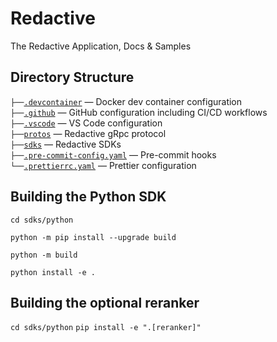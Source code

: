 # Redactive

The Redactive Application, Docs &amp; Samples

## Directory Structure

`├──`[`.devcontainer`](.devcontainer/) — Docker dev container configuration<br>
`├──`[`.github`](.github/) — GitHub configuration including CI/CD workflows<br>
`├──`[`.vscode`](.vscode/) — VS Code configuration<br>
`├──`[`protos`](protos/) — Redactive gRpc protocol<br>
`├──`[`sdks`](sdks/python/) — Redactive SDKs<br>
`├──`[`.pre-commit-config.yaml`](.pre-commit-config.yaml) — Pre-commit hooks<br>
`└──`[`.prettierrc.yaml`](.prettierrc.yaml) — Prettier configuration<br>

## Building the Python SDK

`cd sdks/python`

`python -m pip install --upgrade build`

`python -m build`

`python install -e .`

## Building the optional reranker

`cd sdks/python`
`pip install -e ".[reranker]"`
